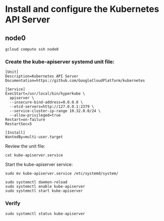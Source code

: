 # Install and configure the Kubernetes API Server

## node0

```
gcloud compute ssh node0
```

### Create the kube-apiserver systemd unit file:

```
[Unit]
Description=Kubernetes API Server
Documentation=https://github.com/GoogleCloudPlatform/kubernetes

[Service]
ExecStart=/usr/local/bin/hyperkube \
  apiserver \
  --insecure-bind-address=0.0.0.0 \
  --etcd-servers=http://127.0.0.1:2379 \
  --service-cluster-ip-range 10.32.0.0/24 \
  --allow-privileged=true
Restart=on-failure
RestartSec=5

[Install]
WantedBy=multi-user.target
```

Review the unit file:

```
cat kube-apiserver.service
```

Start the kube-apiserver service:

```
sudo mv kube-apiserver.service /etc/systemd/system/
```

```
sudo systemctl daemon-reload
sudo systemctl enable kube-apiserver
sudo systemctl start kube-apiserver
```

### Verify

```
sudo systemctl status kube-apiserver
```
